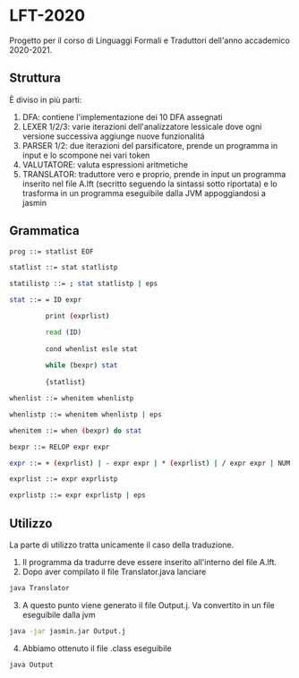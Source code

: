 # LFT-2020
Progetto per il corso di Linguaggi Formali e Traduttori dell'anno accademico 2020-2021.

## Struttura
È diviso in più parti:
1. DFA: contiene l'implementazione dei 10 DFA assegnati
2. LEXER 1/2/3: varie iterazioni dell'analizzatore lessicale dove ogni versione successiva aggiunge nuove funzionalitá 
3. PARSER 1/2:  due iterazioni del parsificatore, prende un programma in input e lo scompone nei vari token
4. VALUTATORE: valuta espressioni aritmetiche
5. TRANSLATOR: traduttore vero e proprio, prende in input un programma inserito nel file A.lft (secritto seguendo la sintassi sotto riportata) e lo trasforma in un programma eseguibile dalla JVM appoggiandosi a jasmin

## Grammatica
```bash
prog ::= statlist EOF

statlist ::= stat statlistp

statilistp ::= ; stat statlistp | eps

stat ::= = ID expr

         print (exprlist)

         read (ID)
         
         cond whenlist esle stat
         
         while (bexpr) stat
         
         {statlist}

whenlist ::= whenitem whenlistp

whenlistp ::= whenitem whenlistp | eps

whenitem ::= when (bexpr) do stat

bexpr ::= RELOP expr expr

expr ::= + (exprlist) | - expr expr | * (exprlist) | / expr expr | NUM | ID

exprlist ::= expr exprlistp

exprlistp ::= expr exprlistp | eps
```

## Utilizzo
La parte di utilizzo tratta unicamente il caso della traduzione. 
1. Il programma da tradurre deve essere inserito all'interno del file A.lft. 
2. Dopo aver compilato il file Translator.java lanciare 
```bash
java Translator
```
3. A questo punto viene generato il file Output.j. Va convertito in un file eseguibile dalla jvm
```bash
java -jar jasmin.jar Output.j
```
4. Abbiamo ottenuto il file .class eseguibile
```bash
java Output
```
